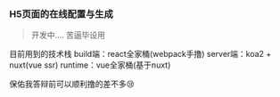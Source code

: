 ### H5页面的在线配置与生成

>开发中....
>苦逼毕设用

目前用到的技术栈
build端：react全家桶(webpack手撸)
server端：koa2 + nuxt(vue ssr)
runtime：vue全家桶(基于nuxt)

保佑我答辩前可以顺利撸的差不多😢
